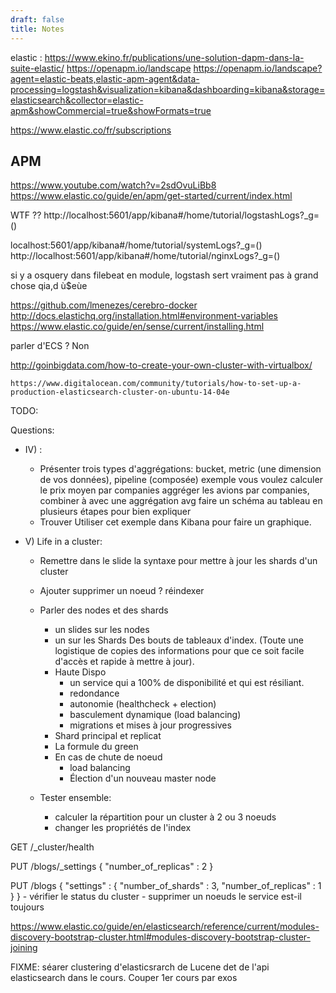 ```yaml
---
draft: false
title: Notes
---
```


elastic :
https://www.ekino.fr/publications/une-solution-dapm-dans-la-suite-elastic/
https://openapm.io/landscape
https://openapm.io/landscape?agent=elastic-beats,elastic-apm-agent&data-processing=logstash&visualization=kibana&dashboarding=kibana&storage=elasticsearch&collector=elastic-apm&showCommercial=true&showFormats=true

https://www.elastic.co/fr/subscriptions

## APM

https://www.youtube.com/watch?v=2sdOvuLiBb8
https://www.elastic.co/guide/en/apm/get-started/current/index.html

WTF ?? http://localhost:5601/app/kibana#/home/tutorial/logstashLogs?\_g=()

localhost:5601/app/kibana#/home/tutorial/systemLogs?\_g=() http://localhost:5601/app/kibana#/home/tutorial/nginxLogs?\_g=()

si y a osquery dans filebeat en module, logstash sert vraiment pas à grand chose qia,d ù$eùe

https://github.com/lmenezes/cerebro-docker
http://docs.elastichq.org/installation.html#environment-variables
https://www.elastic.co/guide/en/sense/current/installing.html

parler d'ECS ? Non

http://goinbigdata.com/how-to-create-your-own-cluster-with-virtualbox/

    https://www.digitalocean.com/community/tutorials/how-to-set-up-a-production-elasticsearch-cluster-on-ubuntu-14-04e

TODO:

Questions:

- IV) :
  - Présenter trois types d'aggrégations:
    bucket, metric (une dimension de vos données), pipeline (composée)
    exemple vous voulez calculer le prix moyen par companies
    aggréger les avions par companies, combiner à avec une aggrégation avg
    faire un schéma au tableau en plusieurs étapes pour bien expliquer
  - Trouver Utiliser cet exemple dans Kibana pour faire un graphique.
- V) Life in a cluster:

  - Remettre dans le slide la syntaxe pour mettre à jour les shards d'un cluster
  - Ajouter supprimer un noeud ? réindexer

  - Parler des nodes et des shards
    - un slides sur les nodes
    - un sur les Shards
      Des bouts de tableaux d'index.
      (Toute une logistique de copies des informations pour que ce soit facile d'accès
      et rapide à mettre à jour).
    - Haute Dispo
      - un service qui a 100% de disponibilité et qui est résiliant.
      - redondance
      - autonomie (healthcheck + election)
      - basculement dynamique (load balancing)
      - migrations et mises à jour progressives
    - Shard principal et replicat
    - La formule du green
    - En cas de chute de noeud
      - load balancing
      - Élection d'un nouveau master node
  - Tester ensemble:
    - calculer la répartition pour un cluster à 2 ou 3 noeuds
    - changer les propriétés de l'index

GET /\_cluster/health

PUT /blogs/\_settings
{
"number_of_replicas" : 2
}

PUT /blogs
{
"settings" : {
"number_of_shards" : 3,
"number_of_replicas" : 1
}
} - vérifier le status du cluster - supprimer un noeuds
le service est-il toujours

https://www.elastic.co/guide/en/elasticsearch/reference/current/modules-discovery-bootstrap-cluster.html#modules-discovery-bootstrap-cluster-joining

FIXME: séarer clustering d'elasticsrarch de Lucene det de l'api elasticsearch dans le cours.
Couper 1er cours par exos
